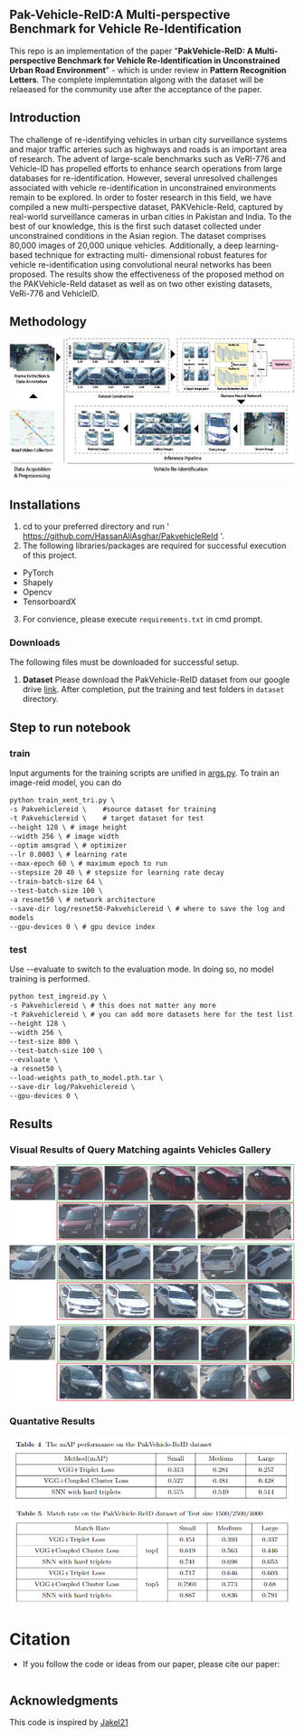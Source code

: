 ## Pak-Vehicle-ReID:A Multi-perspective Benchmark for Vehicle Re-Identification
This repo is an implementation of the paper "**PakVehicle-ReID: A Multi-perspective Benchmark for Vehicle Re-Identification in
Unconstrained Urban Road Environment**" - which is under review in **Pattern Recognition Letters**. The complete implemntation algong with the dataset will be relaeased for the community use after the acceptance of the paper.

## Introduction
The challenge of re-identifying vehicles in urban city surveillance systems and major traffic arteries such as highways and roads is an important area of research. The advent of large-scale benchmarks such as VeRI-776 and Vehicle-ID has propelled efforts to enhance search operations from large databases for re-identification. However, several unresolved challenges associated with vehicle re-identification in unconstrained environments remain to be explored. In order to foster research in this field, we have compiled a new multi-perspective dataset, PAKVehicle-ReId, captured by real-world surveillance cameras in urban cities in Pakistan and India. To the best of our knowledge, this is the first such dataset collected under unconstrained conditions in the Asian region. The dataset comprises 80,000 images of 20,000 unique vehicles. Additionally, a deep learning-based technique for extracting multi- dimensional robust features for vehicle re-identification using convolutional neural networks has been proposed. The results show the effectiveness of the proposed method on the PAKVehicle-ReId dataset as well as on two other existing datasets, VeRi-776 and VehicleID. 

## Methodology 
![The Method](https://github.com/HassanAliAsghar/PakvehicleReId/blob/main/docs/Archi-update.jpg)


## Installations
1. cd to your preferred directory and run ' https://github.com/HassanAliAsghar/PakvehicleReId '.
2. The following libraries/packages are required for successful execution of this project.

  - PyTorch
  - Shapely
  - Opencv
  - TensorboardX

3. For convience, please execute `requirements.txt` in cmd prompt.

### Downloads
The following files must be downloaded for successful setup.
1. **Dataset**
    Please download the PakVehicle-ReID dataset from our google drive [link]().
    After completion, put the training and test folders in `dataset` directory.



## Step to run notebook
### train
Input arguments for the training scripts are unified in [args.py](./args.py).
To train an image-reid model, you can do
```
python train_xent_tri.py \
-s Pakvehiclereid \    #source dataset for training
-t Pakvehiclereid \    # target dataset for test
--height 128 \ # image height
--width 256 \ # image width
--optim amsgrad \ # optimizer
--lr 0.0003 \ # learning rate
--max-epoch 60 \ # maximum epoch to run
--stepsize 20 40 \ # stepsize for learning rate decay
--train-batch-size 64 \
--test-batch-size 100 \
-a resnet50 \ # network architecture
--save-dir log/resnet50-Pakvehiclereid \ # where to save the log and models
--gpu-devices 0 \ # gpu device index
```
### test
Use --evaluate to switch to the evaluation mode. In doing so, no model training is performed.

```
python test_imgreid.py \
-s Pakvehiclereid \ # this does not matter any more
-t Pakvehiclereid \ # you can add more datasets here for the test list
--height 128 \
--width 256 \
--test-size 800 \
--test-batch-size 100 \
--evaluate \
-a resnet50 \
--load-weights path_to_model.pth.tar \
--save-dir log/Pakvehiclereid \
--gpu-devices 0 \
```
## Results

### Visual Results of Query Matching againts Vehicles Gallery 
![Qualitative Examples of SOTA Methods on PakVehicle-ReID](https://github.com/HassanAliAsghar/PakvehicleReId/blob/main/docs/result.png)
### Quantative Results
![Quantative Results](https://github.com/HassanAliAsghar/PakvehicleReId/blob/main/docs/123.PNG)
![Quantative Results](https://github.com/HassanAliAsghar/PakvehicleReId/blob/main/docs/234.PNG)

# Citation
- If you follow the code or ideas from our paper, please cite our paper:
```
```

 ## Acknowledgments
 This code is inspired by [Jakel21](https://github.com/Jakel21/vehicle-ReID-baseline)

